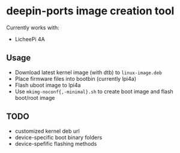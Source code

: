 # deepin-ports image creation tool

Currently works with:

- LicheePi 4A

## Usage

- Download latest kernel image (with dtb) to `linux-image.deb`
- Place firmware files into bootbin (currently lpi4a)
- Flash uboot image to lpi4a
- Use `mkimg-noconf{,-minimal}.sh` to create boot image and flash boot/root image

## TODO

- customized kernel deb url
- device-specific boot binary folders
- device-spefific flashing methods

